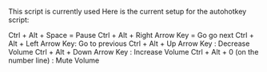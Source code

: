 This script is currently used 
Here is the current setup for the autohotkey script:


Ctrl + Alt + Space = Pause
Ctrl + Alt + Right Arrow Key = Go go next
Ctrl + Alt + Left Arrow Key: Go to previous
Ctrl + Alt + Up Arrow Key : Decrease Volume
Ctrl + Alt + Down Arrow Key : Increase Volume
Ctrl + Alt + 0 (on the number line) : Mute Volume

